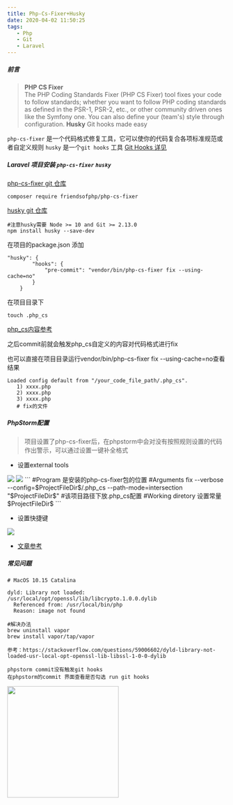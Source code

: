 ```yaml
---
title: Php-Cs-Fixer+Husky
date: 2020-04-02 11:50:25
tags:
   - Php
   - Git
   - Laravel
---
```



##### 前言

> **PHP CS Fixer**  
The PHP Coding Standards Fixer (PHP CS Fixer) tool fixes your code to follow standards; whether you want to follow PHP coding standards as defined in the PSR-1, PSR-2, etc., or other community driven ones like the Symfony one. You can also define your (team's) style through configuration.
> **Husky**
Git hooks made easy

`php-cs-fixer` 是一个代码格式修复工具，它可以使你的代码复合各项标准规范或者自定义规则
`husky` 是一个`git hooks` 工具  [Git Hooks 详见](https://git-scm.com/book/zh/v2/%E8%87%AA%E5%AE%9A%E4%B9%89-Git-Git-%E9%92%A9%E5%AD%90)


<!-- more -->


##### Laravel 项目安装 `php-cs-fixer` `husky`

[php-cs-fixer git 仓库](https://github.com/FriendsOfPHP/PHP-CS-Fixer)
```
composer require friendsofphp/php-cs-fixer
```
[husky git 仓库](https://github.com/typicode/husky)

```
#注意husky需要 Node >= 10 and Git >= 2.13.0
npm install husky --save-dev
```

在项目的package.json 添加
```
"husky": {
        "hooks": {
            "pre-commit": "vendor/bin/php-cs-fixer fix --using-cache=no"
        }
    }
```

在项目目录下
```
touch .php_cs
```
[php_cs内容参考](https://gist.githubusercontent.com/ShahinSorkh/f8d9284950f2f073aaa2c2ff11300321/raw/.php_cs)


之后commit前就会触发php_cs自定义的内容对代码格式进行fix

也可以直接在项目目录运行vendor/bin/php-cs-fixer fix --using-cache=no查看结果
```
Loaded config default from "/your_code_file_path/.php_cs".
   1) xxxx.php
   2) xxxx.php
   3) xxxx.php
   # fix的文件
```

##### PhpStorm配置

> 项目设置了php-cs-fixer后，在phpstorm中会对没有按照规则设置的代码作出警示，可以通过设置一键补全格式

* 设置external tools
<img src="https://blog-image-1256046195.cos.ap-chengdu.myqcloud.com/add-external-tools.png" />
<img src="https://blog-image-1256046195.cos.ap-chengdu.myqcloud.com/external-tool-setting.png" />
```
#Program 是安装的php-cs-fixer包的位置
#Arguments  fix --verbose --config=$ProjectFileDir$/.php_cs --path-mode=intersection "$ProjectFileDir$"  #该项目路径下放.php_cs配置
#Working diretory 设置常量 $ProjectFileDir$  
```

* 设置快捷键
<img src="https://blog-image-1256046195.cos.ap-chengdu.myqcloud.com/keymap-setting.png" />

* [文章参考](https://medium.com/hackernoon/how-to-configure-phpstorm-to-use-php-cs-fixer-1844991e521f)


##### 常见问题

```
# MacOS 10.15 Catalina

dyld: Library not loaded: /usr/local/opt/openssl/lib/libcrypto.1.0.0.dylib
  Referenced from: /usr/local/bin/php
  Reason: image not found
  
#解决办法
brew uninstall vapor
brew install vapor/tap/vapor

参考：https://stackoverflow.com/questions/59006602/dyld-library-not-loaded-usr-local-opt-openssl-lib-libssl-1-0-0-dylib
```

```
phpstorm commit没有触发git hooks
在phpstorm的commit 界面查看是否勾选 run git hooks
```
<img src="https://blog-image-1256046195.cos.ap-chengdu.myqcloud.com/phpstorm-git-hooks.png" width = 256 />

